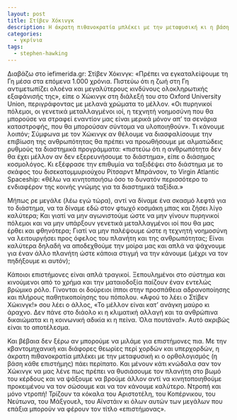 ```yaml
---
layout: post
title: Στίβεν Χόκινγκ
description: Η άκρατη πιθανοκρατία μπλέκει με την μεταφυσική κι η βάση κάθε επιστήμης, ο ορθολογισμός, πάει περίπατο.
categories:
  - γκρίνια
tags: 
  - stephen-hawking
---
```


Διαβάζω στο iefimerida.gr: Στίβεν Χόκινγκ: «Πρέπει να εγκαταλείψουμε τη Γη μέσα στα επόμενα 1.000 χρόνια. Πιστεύω ότι η ζωή στη Γη αντιμετωπίζει ολοένα και μεγαλύτερους κινδύνους ολοκληρωτικής εξαφάνισής της», είπε ο Χώκινγκ στη διάλεξή του στο Oxford University Union, περιγράφοντας με μελανά χρώματα το μέλλον. «Οι πυρηνικοί πόλεμοι, οι γενετικά μεταλλαγμένοι ιοί, η τεχνητή νοημοσύνη που θα μπορούσε να στραφεί εναντίον μας είναι μερικά μόνον απ’ τα σενάρια καταστροφής, που θα μπορούσαν σύντομα να υλοποιηθούν». Τι κάνουμε λοιπόν; Σύμφωνα με τον Χώκινγκ αν θέλουμε να διασφαλίσουμε την επιβίωση της ανθρωπότητας θα πρέπει να προωθήσουμε με αλματώδεις ρυθμούς τα διαστημικά προγράμματα: «πιστεύω ότι η ανθρωπότητα δεν θα έχει μέλλον αν δεν εξερευνήσουμε το διάστημα», είπε ο διάσημος κοσμολόγος. Κι εξέφρασε την επιθυμία να ταξιδέψει στο διάστημα με το σκάφος του δισεκατομμυριούχου Ρίτσαρντ Μπράνσον, το Virgin Atlantic Spaceship: «θέλω να κινητοποιήσω όσο το δυνατόν περισσότερο το ενδιαφέρον της κοινής γνώμης για τα διαστημικά ταξίδια.»

Μήπως ρε μεγάλε (λέω εγώ τώρα), αντί να δίναμε ένα σκασμό λεφτά για το διάστημα, να τα δίναμε εδώ στον φτωχό κοσμάκη μπας και ζήσει λίγο καλύτερα; Και γιατί να μην αγωνιστούμε ώστε να μην γίνουν πυρηνικοί πόλεμοι και να μην υπάρξουν γενετικά μεταλλαγμένοι ιοί που θα μας έρθει και φθηνότερα; Γιατί να μην παλέψουμε ώστε η τεχνητή νοημοσύνη να λειτουργήσει προς όφελος του πλανήτη και της ανθρωπότητας; Είναι καλύτερα δηλαδή να αποδεχθούμε την μοίρα μας και απλά να ψάχνουμε για έναν άλλο πλανήτη ώστε κάποια στιγμή να την κάνουμε (μέχρι να τον πηδήξουμε κι αυτόν);

Κάποιοι επιστήμονες είναι απλά τραγικοί. Ξεπουλημένοι στο σύστημα και κινούμενοι από το χρήμα και την ματαιοδοξία παίζουν έναν εντελώς βρώμικο ρόλο. Γίνονται οι δούρειοι ίπποι στην προσπάθεια αδρανοποίησης και πλήρους παθητικοποίησης του πόπολου. «Αφού το λέει ο Στίβεν Χώκινγκ!» σου λέει ο άλλος, «Το μέλλον είναι κατ’ ανάγκη μαύρο κι άραχνο. Δεν πάνε στο διάολο κι η κλιματική αλλαγή και τα ανθρώπινα δικαιώματα κι η κοινωνική αδικία κι η πείνα. Όλα πουτάνα!». Αυτό ακριβώς είναι το αποτέλεσμα.

Και βέβαια δεν ξέρω αν μπορούμε να μιλάμε για επιστήμονες πια. Με την κβαντομηχανική και διάφορες θεωρίες περί χορδών και υπερχορδών, η άκρατη πιθανοκρατία μπλέκει με την μεταφυσική κι ο ορθολογισμός (η βάση κάθε επιστήμης) πάει περίπατο. Και μένουν κάτι κνώδαλα σαν τον Χώκινγκ να μας λένε πως πρέπει να θυσιάσουμε τον πλανήτη στο βωμό του κέρδους και να ψάξουμε να βρούμε άλλον αντί να κινητοποιηθούμε προκειμένου να τον σώσουμε και να τον κάνουμε καλύτερο. Ντροπή και μόνο ντροπή! Τρίζουν τα κόκαλα του Αριστοτέλη, του Κοπέρνικου, του Νεύτωνα, του Μάξγουελ, του Αϊνστάιν κι όλων αυτών των μεγάλων που επάξια μπορούν να φέρουν τον τίτλο «επιστήμονας».
